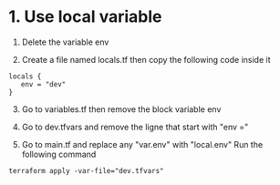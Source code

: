 # 1. Use local variable

1. Delete the variable env

2. Create a file named locals.tf then copy the following code inside it
```
locals {
   env = "dev"
}
```

3. Go to variables.tf then remove the block variable env 

4. Go to dev.tfvars and remove the ligne that start with "env ="

5. Go to main.tf and replace any "var.env" with "local.env"
Run the following command

```
terraform apply -var-file="dev.tfvars"
```

